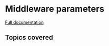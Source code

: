# Middleware parameters

[Full documentation](https://howtocodewell.net/tutorial/laravel-middleware-parameters)

## Topics covered

